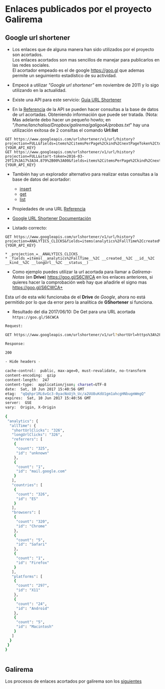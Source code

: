 # Enlaces publicados por el proyecto Galirema


## Google url shortener

* Los enlaces que de alguna manera han sido utilizados por el proyecto son acortados.  
Los enlaces acortados son mas sencillos de manejar para publicarlos en las redes sociales.  
El acortador empeado es el de google <https://goo.gl> que ademas permite un seguimiento estadístico de su actividad.

* Empecé a utilizar _"Google url shortener"_ em noviembre de 2011 y lo sigo utilizando en la actualidad.

* Existe una API para este servicio: [Guia URL Shortener][]

* En la [Referencia][] de la API se pueden hacer consultas a la base de datos de url acortadas. Obteniendo información que puede ser tratada. (Nota: Mas adelante debo hacer un pequeño howto; en "_/home/lanchalisa/Dropbox/galirema/galigooA/probas.txt_" hay una utilización exitosa de 2 consiltas el comando __Url:list__  
```
GET https://www.googleapis.com/urlshortener/v1/url/history?projection=FULL&fields=items%2CitemsPerPage%2Ckind%2CnextPageToken%2CtotalItems&key={YOUR_API_KEY} 
GET https://www.googleapis.com/urlshortener/v1/url/history?projection=FULL&start-token=2016-03-29T13%3A17%3A34.879%2B00%3A00&fields=items%2CitemsPerPage%2Ckind%2CnextPageToken%2CtotalItems&key={YOUR_API_KEY}
```

* También hay un explorador alternativo para realizar estas consultas a la base de datos del acortador:
	+ [insert](http://code.google.com/apis/explorer/#_s=urlshortener&_v=v1&_m=url.insert)
	+ [get](http://developers.google.com/apis-explorer/#p/urlshortener/v1/urlshortener.url.get)
	+ [list](http://developers.google.com/apis-explorer/#p/urlshortener/v1/urlshortener.url.list)

* Propiedades de una URL [Referencia](referenciaVisionGeneral.md)

* [Google URL Shortener Documentación](https://developers.google.com/url-shortener/)

* Listado correcto:
```
GET https://www.googleapis.com/urlshortener/v1/url/history?projection=ANALYTICS_CLICKS&fields=items(analytics%2FallTime%2Ccreated%2Cid%2Ckind%2ClongUrl%2Cstatus)&key={YOUR_API_KEY}
```
	* _projection_=__ANALYTICS_CLICKS__
	* _fields_=items(__analytics%2FallTime__%2C __created__%2C __id__%2C __kind__%2C __longUrl__%2C __status__)


* Como ejemplo puedes utilizar la url acortada para llamar a _Galirema-Notas_ (en __Drive__)  <https://goo.gl/S6CWCA> en los enlaces anteriores, si quieres hacer la comprobación web hay que añadirle el signo mas <https://goo.gl/S6CWCA+>  

Esta url de esta wiki funcionaba de el __Drive__ de _Google_, ahora no está permitido por lo que da error pero la analítica de __GShortener__ si funciona.

+ Resultado del dia 2017/06/10: De Get para una URL acortada `https://goo.gl/S6CWCA`

``` bash
Request:

GET https://www.googleapis.com/urlshortener/v1/url?shortUrl=https%3A%2F%2Fgoo.gl%2FS6CWCA&projection=FULL&fields=analytics%2FallTime&key={YOUR_API_KEY}

Response: 

200
 
- Hide headers -
 
cache-control:  public, max-age=0, must-revalidate, no-transform
content-encoding:  gzip
content-length:  247
content-type:  application/json; charset=UTF-8
date:  Sat, 10 Jun 2017 15:40:56 GMT
etag:  "qQqhpr1RL6vGc3-0yacNoUjh_Uc/a2UU8uKdU1gm1ahcgHNbugmWmgQ"
expires:  Sat, 10 Jun 2017 15:40:56 GMT
server:  GSE
vary:  Origin, X-Origin
 
{
 "analytics": {
  "allTime": {
   "shortUrlClicks": "326",
   "longUrlClicks": "326",
   "referrers": [
    {
     "count": "325",
     "id": "unknown"
    },
    {
     "count": "1",
     "id": "mail.google.com"
    }
   ],
   "countries": [
    {
     "count": "326",
     "id": "ES"
    }
   ],
   "browsers": [
    {
     "count": "320",
     "id": "Chrome"
    },
    {
     "count": "5",
     "id": "Safari"
    },
    {
     "count": "1",
     "id": "Firefox"
    }
   ],
   "platforms": [
    {
     "count": "297",
     "id": "X11"
    },
    {
     "count": "24",
     "id": "Android"
    },
    {
     "count": "5",
     "id": "Macintosh"
    }
   ]
  }
 }
}
 
```
## Galirema

Los procesos de enlaces acortados por galirema son los [siguientes](URLgalire.md)



 [Guia URL Shortener]: https://developers.google.com/url-shortener/
 [getting_started]: https://developers.google.com/url-shortener/v1/getting_started
 [performance]: https://developers.google.com/url-shortener/v1/performance
 [Referencia]: https://developers.google.com/url-shortener/v1/



